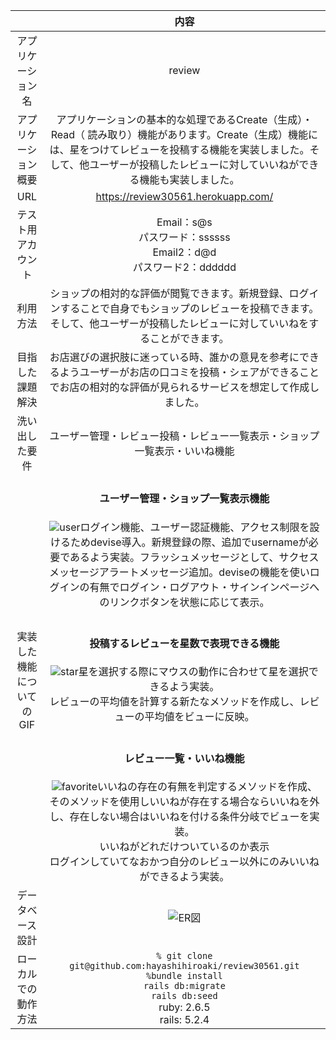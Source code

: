 |  |内容 | 
|:-----------:|:------------:|
| アプリケーション名      | review   |
| アプリケーション概要 |アプリケーションの基本的な処理であるCreate（生成）・Read（ 読み取り）機能があります。Create（生成）機能には、星をつけてレビューを投稿する機能を実装しました。そして、他ユーザーが投稿したレビューに対していいねができる機能も実装しました。|
| URL |https://review30561.herokuapp.com/|
| テスト用アカウント  | Email：s@s<br>パスワード：ssssss <br>Email2：d@d<br>パスワード2：dddddd |
| 利用方法   | ショップの相対的な評価が閲覧できます。新規登録、ログインすることで自身でもショップのレビューを投稿できます。そして、他ユーザーが投稿したレビューに対していいねをすることができます。 |
| 目指した課題解決   | お店選びの選択肢に迷っている時、誰かの意見を参考にできるようユーザーがお店の口コミを投稿・シェアができることでお店の相対的な評価が見られるサービスを想定して作成しました。 |
| 洗い出した要件|ユーザー管理・レビュー投稿・レビュー一覧表示・ショップ一覧表示・いいね機能|
| 実装した機能についてのGIF|<h4>ユーザー管理・ショップ一覧表示機能</h4>![user](https://gyazo.com/776ced402995380baf1a72f193b1502a.gif)ログイン機能、ユーザー認証機能、アクセス制限を設けるためdevise導入。新規登録の際、追加でusernameが必要であるよう実装。フラッシュメッセージとして、サクセスメッセージアラートメッセージ追加。deviseの機能を使いログインの有無でログイン・ログアウト・サインインページへのリンクボタンを状態に応じて表示。<br><br><h4>投稿するレビューを星数で表現できる機能</h4>![star](https://gyazo.com/0ad411169f35f3ba934ef62a12212753.gif)星を選択する際にマウスの動作に合わせて星を選択できるよう実装。<br>レビューの平均値を計算する新たなメソッドを作成し、レビューの平均値をビューに反映。<br><br><h4>レビュー一覧・いいね機能</h4>![favorite](https://gyazo.com/1d6b02beaeef8eca57af78f3f6a7b1bf.gif)いいねの存在の有無を判定するメソッドを作成、そのメソッドを使用しいいねが存在する場合ならいいねを外し、存在しない場合はいいねを付ける条件分岐でビューを実装。<br>いいねがどれだけついているのか表示<br>ログインしていてなおかつ自分のレビュー以外にのみいいねができるよう実装。|
| データベース設計|	![ER図](https://gyazo.com/f08ae7eea06ea30a1cb4b2eb28d7ec60.png)|
| ローカルでの動作方法|`% git clone git@github.com:hayashihiroaki/review30561.git`<br>  `%bundle install` <br>`rails db:migrate` <br>`rails db:seed` <br>ruby: 2.6.5 <br>rails: 5.2.4|